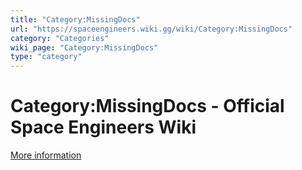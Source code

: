 ```yaml
---
title: "Category:MissingDocs"
url: "https://spaceengineers.wiki.gg/wiki/Category:MissingDocs"
category: "Categories"
wiki_page: "Category:MissingDocs"
type: "category"
---
```


# Category:MissingDocs - Official Space Engineers Wiki

[More information](https://www.indie.io/privacy-policy)